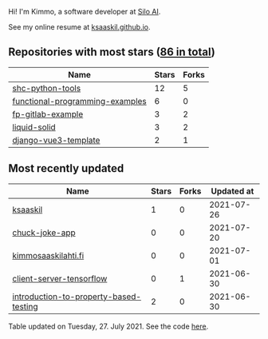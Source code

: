 Hi! I'm Kimmo, a software developer at [Silo AI](https://silo.ai/).

See my online resume at [ksaaskil.github.io](https://ksaaskil.github.io).

<!-- repositories starts -->

## Repositories with most stars ([86 in total](https://github.com/ksaaskil?tab=repositories))
| Name        | Stars           | Forks  |
| ------------- |-------------| -----|
|[shc-python-tools](https://github.com/ksaaskil/shc-python-tools)|12|5
|[functional-programming-examples](https://github.com/ksaaskil/functional-programming-examples)|6|0
|[fp-gitlab-example](https://github.com/ksaaskil/fp-gitlab-example)|3|2
|[liquid-solid](https://github.com/ksaaskil/liquid-solid)|3|2
|[django-vue3-template](https://github.com/ksaaskil/django-vue3-template)|2|1

<!-- repositories ends -->
<!-- recent_repositories starts -->

## Most recently updated
| Name        | Stars           | Forks  | Updated at
| ------------- |-------------| -----|-----|
|[ksaaskil](https://github.com/ksaaskil/ksaaskil)|1|0|2021-07-26
|[chuck-joke-app](https://github.com/ksaaskil/chuck-joke-app)|0|0|2021-07-20
|[kimmosaaskilahti.fi](https://github.com/ksaaskil/kimmosaaskilahti.fi)|0|0|2021-07-01
|[client-server-tensorflow](https://github.com/ksaaskil/client-server-tensorflow)|0|1|2021-06-30
|[introduction-to-property-based-testing](https://github.com/ksaaskil/introduction-to-property-based-testing)|2|0|2021-06-30

<!-- recent_repositories ends -->
<!-- updated_at starts -->
Table updated on Tuesday, 27. July 2021. See the code [here](https://github.com/ksaaskil/ksaaskil).
<!-- updated_at ends -->
